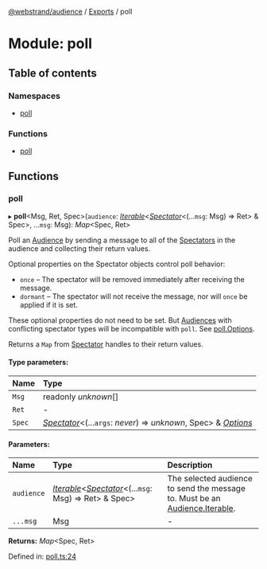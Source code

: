 [@webstrand/audience](../README.md) / [Exports](../modules.md) / poll

# Module: poll

## Table of contents

### Namespaces

- [poll](poll.poll-1.md)

### Functions

- [poll](poll.md#poll)

## Functions

### poll

▸ **poll**<Msg, Ret, Spec\>(`audience`: [*Iterable*](../interfaces/index.audience.iterable.md)<[*Spectator*](../interfaces/index.spectator.md)<(...`msg`: Msg) => Ret\> & Spec\>, ...`msg`: Msg): *Map*<Spec, Ret\>

Poll an [Audience](index.md#audience) by sending a message to all of the
[Spectators](../interfaces/index.spectator.md) in the audience and collecting their return values.

Optional properties on the Spectator objects control poll behavior:

- `once` – The spectator will be removed immediately after receiving the
  message.
- `dormant` – The spectator will not receive the message, nor will `once` be
  applied if it is set.

These optional properties do not need to be set. But [Audiences](index.md#audience)
with conflicting spectator types will be incompatible with `poll`. See
[poll.Options](../interfaces/poll.poll-1.options.md).

Returns a `Map` from [Spectator](../interfaces/index.spectator.md) handles to their return values.

#### Type parameters:

Name | Type |
:------ | :------ |
`Msg` | readonly *unknown*[] |
`Ret` | - |
`Spec` | [*Spectator*](../interfaces/index.spectator.md)<(...`args`: *never*) => *unknown*, Spec\> & [*Options*](../interfaces/poll.poll-1.options.md) |

#### Parameters:

Name | Type | Description |
:------ | :------ | :------ |
`audience` | [*Iterable*](../interfaces/index.audience.iterable.md)<[*Spectator*](../interfaces/index.spectator.md)<(...`msg`: Msg) => Ret\> & Spec\> | The selected audience to send the message to. Must be an [Audience.Iterable](../interfaces/index.audience.iterable.md).   |
`...msg` | Msg | - |

**Returns:** *Map*<Spec, Ret\>

Defined in: [poll.ts:24](https://github.com/webstrand/audience/blob/25e4ffb/src/poll.ts#L24)
